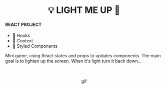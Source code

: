 <h1 align="center">
    💡 LIGHT ME UP 🐸   
</h1>


#### REACT PROJECT
 
  - 🎣 Hooks 
  - 🧺 Context
  - 💅 Styled Components
  
  Mini game, using React states and props to updates components. 
  The main goal is to lighten up the screen. 
  When it's light turn it back down...

<p align="center">
  <br><br>
  gif
  <br><br>
</p>

